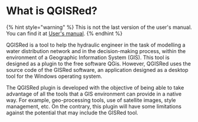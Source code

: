 # What is QGISRed?

{% hint style="warning" %}
This is not the last version of the user's manual. You can find it at [User's manual](https://app.gitbook.com/o/HAN4wn5cFRrZRTRgOxCO/s/rT9rbISfqkIgT77SMGlq/).
{% endhint %}

QGISRed is a tool to help the hydraulic engineer in the task of modelling a water distribution network and in the decision-making process, within the environment of a Geographic Information System (GIS). This tool is designed as a plugin to the free software QGis. However, QGISRed uses the source code of the GISRed software, an application designed as a desktop tool for the Windows operating system.&#x20;

The QGISRed plugin is developed with the objective of being able to take advantage of all the tools that a GIS environment can provide in a native way. For example, geo-processing tools, use of satellite images, style management, etc. On the contrary, this plugin will have some limitations against the potential that may include the GISRed tool.
